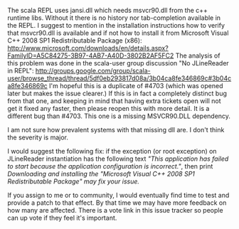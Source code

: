 The scala REPL uses jansi.dll which needs msvcr90.dll from the c++ runtime libs.
Without it there is no history nor tab-completion available in the REPL. 
I suggest to mention in the installation instructions how to verify that msvcr90.dll is available and if not how to install it from Microsoft Visual C++ 2008 SP1 Redistributable Package (x86): 
http://www.microsoft.com/downloads/en/details.aspx?FamilyID=A5C84275-3B97-4AB7-A40D-3802B2AF5FC2
The analysis of this problem was done in the scala-user group discussion "No JLineReader in REPL": 
http://groups.google.com/group/scala-user/browse_thread/thread/5df0eb293817d08a/3b04ca8fe346869c#3b04ca8fe346869c
I'm hopeful this is a duplicate of #4703 (which was opened later but makes the issue clearer.) If this is in fact a completely distinct bug from that one, and keeping in mind that having extra tickets open will not get it fixed any faster, then please reopen this with more detail.
It is a different bug than #4703. This one is a missing MSVCR90.DLL dependency. 

I am not sure how prevalent systems with that missing dll are. I don't think the severity is major. 

I would suggest the following fix: if the exception (or root exception) on JLineReader instantiation has the following text *"This application has failed to start because the application configuration is incorrect."*, then print *Downloading and installing the "Microsoft Visual C++ 2008 SP1 Redistributable Package" may fix your issue.*

If you assign to me or to community, I would eventually find time to test and provide a patch to that effect. By that time we may have more feedback on how many are affected. There is a vote link in this issue tracker so people can up vote if they feel it's important.
